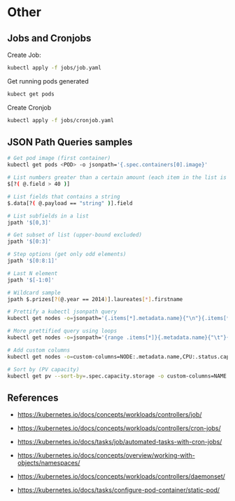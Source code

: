 # Other

## Jobs and Cronjobs

Create Job:

```bash
kubectl apply -f jobs/job.yaml
```

Get running pods generated

```bash
kubect get pods
```

Create Cronjob

```bash
kubectl apply -f jobs/cronjob.yaml
```

## JSON Path Queries samples

```bash
# Get pod image (first container)
kubectl get pods <POD> -o jsonpath='{.spec.containers[0].image}'

# List numbers greater than a certain amount (each item in the list is > 40)
$[?( @.field > 40 )]

# List fields that contains a string
$.data[?( @.payload == "string" )].field

# List subfields in a list
jpath '$[0,3]'

# Get subset of list (upper-bound excluded)
jpath '$[0:3]'

# Step options (get only odd elements)
jpath '$[0:8:1]'

# Last N element
jpath '$[-1:0]'

# Wildcard sample
jpath $.prizes[?(@.year == 2014)].laureates[*].firstname

# Prettify a kubectl jsonpath query
kubectl get nodes -o=jsonpath='{.items[*].metadata.name}{"\n"}{.items[*].status.capacity.cpu}'

# More prettified query using loops
kubectl get nodes -o=jsonpath='{range .items[*]}{.metadata.name}{"\t"}{.status.capacity.cpu}{"\n"}{end}'

# Add custom columns
kubectl get nodes -o=custom-columns=NODE:.metadata.name,CPU:.status.capacity.cpu

# Sort by (PV capacity)
kubectl get pv --sort-by=.spec.capacity.storage -o custom-columns=NAME:.metadata.name,CAPACITY:.spec.capacity.storage
```

## References

- https://kubernetes.io/docs/concepts/workloads/controllers/job/

- https://kubernetes.io/docs/concepts/workloads/controllers/cron-jobs/

- https://kubernetes.io/docs/tasks/job/automated-tasks-with-cron-jobs/

- https://kubernetes.io/docs/concepts/overview/working-with-objects/namespaces/

- https://kubernetes.io/docs/concepts/workloads/controllers/daemonset/

- https://kubernetes.io/docs/tasks/configure-pod-container/static-pod/